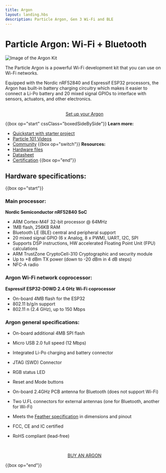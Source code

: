 ```yaml
---
title: Argon
layout: landing.hbs
description: Particle Argon, Gen 3 Wi-Fi and BLE
---
```


# Particle Argon: Wi-Fi + Bluetooth

![Image of the Argon Kit](/assets/images/argon-kit-looped-antenna-docs-crop.jpg)

The Particle Argon is a powerful Wi-Fi development kit that you can use on Wi-Fi networks.

Equipped with the Nordic nRF52840 and Espressif ESP32 processors, the Argon has built-in battery charging circuitry which makes it easier to connect a Li-Po battery and 20 mixed signal GPIOs to interface with sensors, actuators, and other electronics.

<div  align="center">
<br />
<a href="https://setup.particle.io/"  target="_blank" class="button">Set up your Argon</a>
</div>

{{box op="start" cssClass="boxedSideBySide"}}
**Learn more:**

- [Quickstart with starter project](/quickstart/argon/)
- [Particle 101 Videos](https://www.youtube.com/playlist?list=PLIeLC6NIW2tKvC5W007j_PU-dxONK_ZXR)
- [Community](https://community.particle.io/c/hardware)
  {{box op="switch"}}
  **Resources:**
- [Hardware files](https://github.com/particle-iot/argon)
- [Datasheet](/reference/datasheets/wi-fi/argon-datasheet/)
- [Certification](/hardware/certification/certification/)
  {{box op="end"}}

## Hardware specifications:

{{box op="start"}}

### Main processor:

**Nordic Semiconductor nRF52840 SoC**

- ARM Cortex-M4F 32-bit processor @ 64MHz
- 1MB flash, 256KB RAM
- Bluetooth LE (BLE) central and peripheral support
- 20 mixed signal GPIO (6 x Analog, 8 x PWM), UART, I2C, SPI
- Supports DSP instructions, HW accelerated Floating Point Unit (FPU) calculations
- ARM TrustZone CryptoCell-310 Cryptographic and security module
- Up to +8 dBm TX power (down to -20 dBm in 4 dB steps)
- NFC-A radio

### Argon Wi-Fi network coprocessor:

**Espressif ESP32-D0WD 2.4 GHz Wi-Fi coprocessor**

- On-board 4MB flash for the ESP32
- 802.11 b/g/n support
- 802.11 n (2.4 GHz), up to 150 Mbps

### Argon general specifications:

- On-board additional 4MB SPI flash
- Micro USB 2.0 full speed (12 Mbps)
- Integrated Li-Po charging and battery connector
- JTAG (SWD) Connector
- RGB status LED
- Reset and Mode buttons
- On-board 2.4GHz PCB antenna for Bluetooth (does not support Wi-Fi)
- Two U.FL connectors for external antennas (one for Bluetooth, another for Wi-Fi)

- Meets the [Feather specification](https://learn.adafruit.com/adafruit-feather/feather-specification) in dimensions and pinout
- FCC, CE and IC certified
- RoHS compliant (lead-free)

<div align="center">
<br />

<a href="https://store.particle.io/products/argon" target="_blank" class="button">BUY AN ARGON</a>

</div>

{{box op="end"}}
